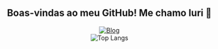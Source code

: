 
<div align="center">
  <h2> Boas-vindas ao meu GitHub! Me chamo Iuri 🦇 </h2>
  <a href="https://www.linkedin.com/in/iuri-viana-3baa97283/">
    <img src="https://img.shields.io/badge/LinkedIn-0077B5?style=for-the-badge&logo=linkedin&logoColor=white" alt="Blog" />
  </a>
</div>


<div align="center">
  <img src="https://github-readme-stats.vercel.app/api/top-langs/?username=Drakhull&layout=compact&theme=dracula" alt="Top Langs" />
</div>

<!--
**Drakhull/Drakhull** is a ✨ _special_ ✨ repository because its `README.md` (this file) appears on your GitHub profile.

Here are some ideas to get you started:

- 🔭 I’m currently working on ...
- 🌱 I’m currently learning ...
- 👯 I’m looking to collaborate on ...
- 🤔 I’m looking for help with ...
- 💬 Ask me about ...
- 📫 How to reach me: ...
- 😄 Pronouns: ...
- ⚡ Fun fact: ...
-->
